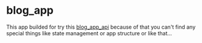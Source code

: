 # blog_app

This app builded for try this [blog_app_api](https://github.com/Mustafaakilll/blog_app_api) 
because of that you can't find any special things like state management or app structure or like that...
